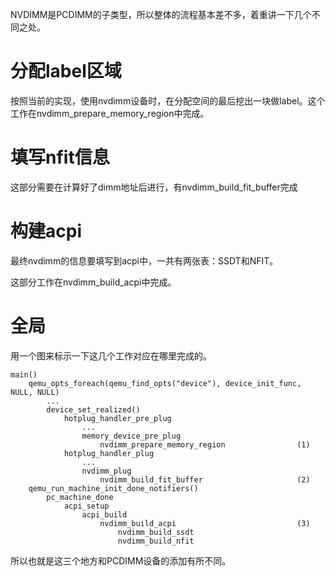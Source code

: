 NVDIMM是PCDIMM的子类型，所以整体的流程基本差不多，着重讲一下几个不同之处。

# 分配label区域

按照当前的实现，使用nvdimm设备时，在分配空间的最后挖出一块做label。这个工作在nvdimm_prepare_memory_region中完成。

# 填写nfit信息

这部分需要在计算好了dimm地址后进行，有nvdimm_build_fit_buffer完成

# 构建acpi

最终nvdimm的信息要填写到acpi中，一共有两张表：SSDT和NFIT。

这部分工作在nvdimm_build_acpi中完成。

# 全局

用一个图来标示一下这几个工作对应在哪里完成的。

```
main()
    qemu_opts_foreach(qemu_find_opts("device"), device_init_func, NULL, NULL)
        ...
        device_set_realized()
            hotplug_handler_pre_plug
                ...
                memory_device_pre_plug
                    nvdimm_prepare_memory_region                (1)
            hotplug_handler_plug
                ...
                nvdimm_plug
                    nvdimm_build_fit_buffer                     (2)
    qemu_run_machine_init_done_notifiers()
        pc_machine_done
            acpi_setup
                acpi_build
                    nvdimm_build_acpi                           (3)
                        nvdimm_build_ssdt
                        nvdimm_build_nfit
```

所以也就是这三个地方和PCDIMM设备的添加有所不同。
